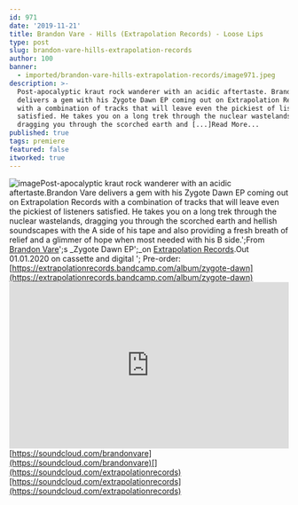 ```yaml
---
id: 971
date: '2019-11-21'
title: Brandon Vare - Hills (Extrapolation Records) - Loose Lips
type: post
slug: brandon-vare-hills-extrapolation-records
author: 100
banner:
  - imported/brandon-vare-hills-extrapolation-records/image971.jpeg
description: >-
  Post-apocalyptic kraut rock wanderer with an acidic aftertaste. Brandon Vare
  delivers a gem with his Zygote Dawn EP coming out on Extrapolation Records
  with a combination of tracks that will leave even the pickiest of listeners
  satisfied. He takes you on a long trek through the nuclear wastelands,
  dragging you through the scorched earth and [...]Read More...
published: true
tags: premiere
featured: false
itworked: true
---
```

![image](../imported/brandon-vare-hills-extrapolation-records/image971.jpeg)Post-apocalyptic kraut rock wanderer with an acidic aftertaste.Brandon Vare delivers a gem with his Zygote Dawn EP coming out on Extrapolation Records with a combination of tracks that will leave even the pickiest of listeners satisfied. He takes you on a long trek through the nuclear wastelands, dragging you through the scorched earth and hellish soundscapes with the A side of his tape and also providing a fresh breath of relief and a glimmer of hope when most needed with his B side.';From [Brandon Vare](https://www.residentadvisor.net/dj/brandonvare)';s _Zygote Dawn EP';_on [Extrapolation Records](https://extrapolationrecords.bandcamp.com/).Out 01.01.2020 on cassette and digital '; Pre-order: [](https://extrapolationrecords.bandcamp.com/album/zygote-dawn)[https://extrapolationrecords.bandcamp.com/album/zygote-dawn](https://extrapolationrecords.bandcamp.com/album/zygote-dawn)<iframe width='100%' height='300' scrolling='no' frameborder='no' allow='autoplay' src='https://w.soundcloud.com/player/?url=https%3A//api.soundcloud.com/tracks/716627761&color=%23ff5500&auto_play=false&hide_related=false&show_comments=true&show_user=true&show_reposts=false&show_teaser=true'></iframe>[](https://soundcloud.com/brandonvare)[https://soundcloud.com/brandonvare](https://soundcloud.com/brandonvare)[](https://soundcloud.com/extrapolationrecords)[https://soundcloud.com/extrapolationrecords](https://soundcloud.com/extrapolationrecords)